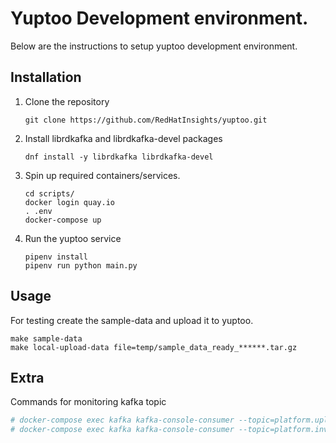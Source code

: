 # Yuptoo Development environment.

Below are the instructions to setup yuptoo development environment.

## Installation

1. Clone the repository
   ```
   git clone https://github.com/RedHatInsights/yuptoo.git
   ```
2. Install librdkafka and librdkafka-devel packages
   ```
   dnf install -y librdkafka librdkafka-devel
   ```
3. Spin up required containers/services.
   ```
   cd scripts/
   docker login quay.io
   . .env 
   docker-compose up
   ```
4. Run the yuptoo service
   ```
   pipenv install
   pipenv run python main.py
   ```

## Usage

For testing create the sample-data and upload it to yuptoo. 

```
make sample-data
make local-upload-data file=temp/sample_data_ready_******.tar.gz
```

## Extra

Commands for monitoring kafka topic

```bash
# docker-compose exec kafka kafka-console-consumer --topic=platform.upload.qpc --bootstrap-server=localhost:29092
# docker-compose exec kafka kafka-console-consumer --topic=platform.inventory.host-ingress --bootstrap-server=localhost:29092
```